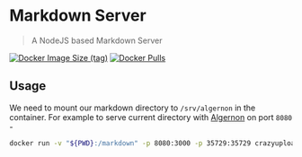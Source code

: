 # Markdown Server

> A NodeJS based Markdown Server

[![Docker Image Size (tag)](https://img.shields.io/docker/image-size/crazyuploader/markdown_server/latest)](https://hub.docker.com/r/crazyuploader/markdown_server)
[![Docker Pulls](https://img.shields.io/docker/pulls/crazyuploader/markdown_server)](https://hub.docker.com/r/crazyuploader/markdown_server)

## Usage

We need to mount our markdown directory to `/srv/algernon` in the container.
For example to serve current directory with [Algernon](https://github.com/xyproto/algernon) on port `8080` -

```bash
docker run -v "${PWD}:/markdown" -p 8080:3000 -p 35729:35729 crazyuploader/markdown_server:latest
```
